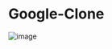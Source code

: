 # Google-Clone


![image](https://github.com/Trupti100/Google-Clone/assets/127935389/fbc00b1e-b9b2-41fc-8565-2ad4c1f78986)
